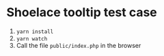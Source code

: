 # Shoelace tooltip test case

1. `yarn install`
2. `yarn watch`
3. Call the file `public/index.php` in the browser
